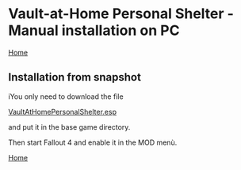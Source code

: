 # Vault-at-Home Personal Shelter - Manual installation on PC

[Home](/README.md)

## Installation from snapshot

iYou only need to download the file

[VaultAtHomePersonalShelter.esp](/VaultAtHomePersonalShelter.esp)

and put it in the base game directory.

Then start Fallout 4 and enable it in the MOD menù.

[Home](/README.md)
